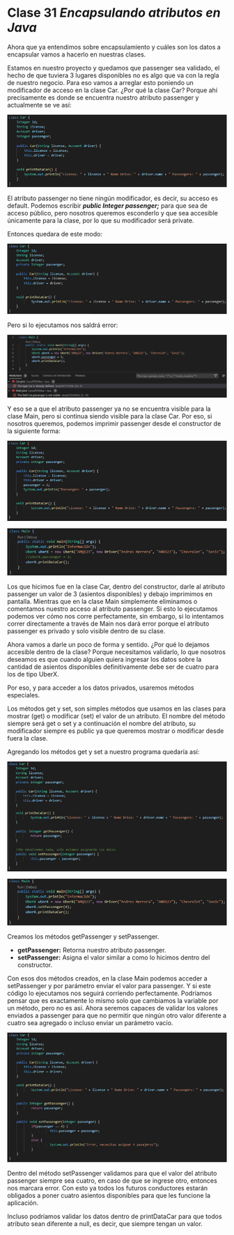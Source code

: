 # Clase 31 _Encapsulando atributos en Java_

Ahora que ya entendimos sobre encapsulamiento y cuáles son los datos a
encapsular vamos a hacerlo en nuestras clases.

Estamos en nuestro proyecto y quedamos que passenger sea validado, el hecho de
que tuviera 3 lugares disponibles no es algo que va con la regla de nuestro
negocio. Para eso vamos a arreglar esto poniendo un modificador de acceso en la
clase Car. ¿Por qué la clase Car? Porque ahí precisamente es donde se encuentra
nuestro atributo passenger y actualmente se ve así:

![src/POO_137](../src/POO_137.png)

El atributo passenger no tiene ningún modificador, es decir, su acceso es
default. Podemos escribir _**public Integer passenger;**_ para que sea de acceso
público, pero nosotros queremos esconderlo y que sea accesible únicamente para
la clase, por lo que su modificador será private.

Entonces quedara de este modo:

![src/POO_138](../src/POO_138.png)

Pero si lo ejecutamos nos saldrá error:

![src/POO_139](../src/POO_139.png)

Y eso se a que el atributo passenger ya no se encuentra visible para la clase
Main, pero si continua siendo visible para la clase Car. Por eso, si nosotros
queremos, podemos imprimir passenger desde el constructor de la siguiente forma:

![src/POO_140](../src/POO_140.png)

![src/POO_141](../src/POO_141.png)

Los que hicimos fue en la clase Car, dentro del constructor, darle al atributo
passenger un valor de 3 (asientos disponibles) y debajo imprimimos en pantalla.
Mientras que en la clase Main simplemente eliminamos o comentamos nuestro acceso
al atributo passenger. Si esto lo ejecutamos podemos ver cómo nos corre
perfectamente, sin embargo, si lo intentamos correr directamente a través de
Main nos dará error porque el atributo passenger es privado y solo visible
dentro de su clase.

Ahora vamos a darle un poco de forma y sentido. ¿Por qué lo dejamos accesible
dentro de la clase? Porque necesitamos validarlo, lo que nosotros deseamos es
que cuando alguien quiera ingresar los datos sobre la cantidad de asientos
disponibles definitivamente debe ser de cuatro para los de tipo UberX.

Por eso, y para acceder a los datos privados, usaremos métodos especiales.

Los métodos get y set, son simples métodos que usamos en las clases para mostrar
(get) o modificar (set) el valor de un atributo. El nombre del método siempre
será get o set y a continuación el nombre del atributo, su modificador siempre
es public ya que queremos mostrar o modificar desde fuera la clase.

Agregando los métodos get y set a nuestro programa quedaría así:

![src/POO_142](../src/POO_142.png)

![src/POO_143](../src/POO_143.png)

Creamos los métodos getPassenger y setPassenger.

- **getPassenger:** Retorna nuestro atributo passenger.
- **setPassenger:** Asigna el valor similar a como lo hicimos dentro del
  constructor.

Con esos dos métodos creados, en la clase Main podemos acceder a setPassenger y
por parámetro enviar el valor para passenger. Y si este código lo ejecutamos nos
seguirá corriendo perfectamente. Podríamos pensar que es exactamente lo mismo
solo que cambiamos la variable por un método, pero no es así. Ahora seremos
capaces de validar los valores enviados a passenger para que no permitir que
ningún otro valor diferente a cuatro sea agregado o incluso enviar un parámetro
vacío.

![src/POO_144](../src/POO_144.png)

Dentro del método setPassenger validamos para que el valor del atributo
passenger siempre sea cuatro, en caso de que se ingrese otro, entonces nos
marcara error. Con esto ya todos los futuros conductores estarán obligados a
poner cuatro asientos disponibles para que les funcione la aplicación.

Incluso podríamos validar los datos dentro de printDataCar para que todos
atributo sean diferente a null, es decir, que siempre tengan un valor.
